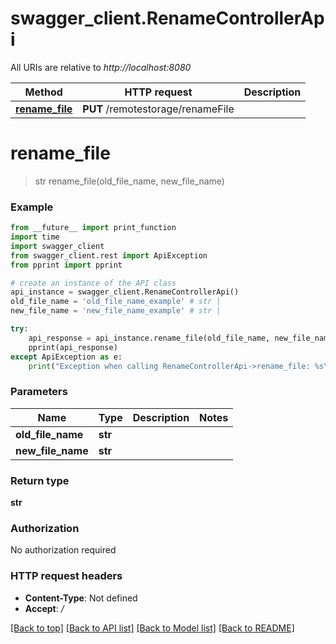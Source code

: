 # swagger_client.RenameControllerApi

All URIs are relative to *http://localhost:8080*

Method | HTTP request | Description
------------- | ------------- | -------------
[**rename_file**](RenameControllerApi.md#rename_file) | **PUT** /remotestorage/renameFile | 

# **rename_file**
> str rename_file(old_file_name, new_file_name)



### Example
```python
from __future__ import print_function
import time
import swagger_client
from swagger_client.rest import ApiException
from pprint import pprint

# create an instance of the API class
api_instance = swagger_client.RenameControllerApi()
old_file_name = 'old_file_name_example' # str | 
new_file_name = 'new_file_name_example' # str | 

try:
    api_response = api_instance.rename_file(old_file_name, new_file_name)
    pprint(api_response)
except ApiException as e:
    print("Exception when calling RenameControllerApi->rename_file: %s\n" % e)
```

### Parameters

Name | Type | Description  | Notes
------------- | ------------- | ------------- | -------------
 **old_file_name** | **str**|  | 
 **new_file_name** | **str**|  | 

### Return type

**str**

### Authorization

No authorization required

### HTTP request headers

 - **Content-Type**: Not defined
 - **Accept**: */*

[[Back to top]](#) [[Back to API list]](../README.md#documentation-for-api-endpoints) [[Back to Model list]](../README.md#documentation-for-models) [[Back to README]](../README.md)

